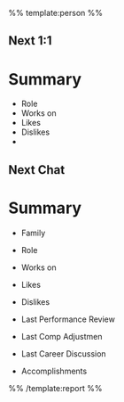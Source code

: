 %% template:person %%
## Next 1:1

# Summary
* Role
* Works on
* Likes
* Dislikes
* 
## Next Chat

# Summary
* Family
* Role
* Works on
* Likes
* Dislikes

* Last Performance Review
* Last Comp Adjustmen
* Last Career Discussion
* Accomplishments

%% /template:report %%